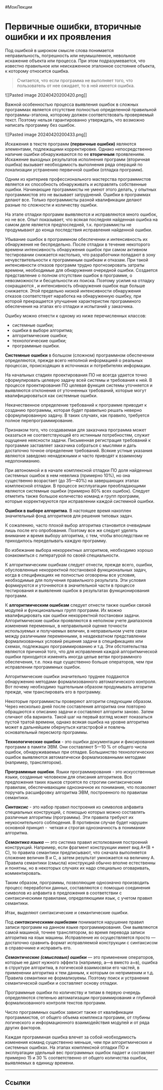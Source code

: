 #МоиЛекции 

# **Первичные ошибки, вторичные ошибки и их проявления**

Под ошибкой в широком смысле слова понимается неправильность, погрешность или неумышленное, невольное искажение объекта или процесса. При этом подразумевается, что известно правильное или неискаженное эталонное состояние объекта, к которому относится ошибка.

> Считается, что если программа не выполняет того, что пользователь от нее ожидает, то в ней имеется ошибка.

![[Pasted image 20240420200420.png]]

Важной особенностью процесса выявления ошибок в сложных программах является отсутствие полностью определенной пра­вильной программы-эталона, которому должен соответствовать проверяемый текст. Поэтому нельзя гарантированно утверждать, что возможно написать программу без ошибок.

![[Pasted image 20240420200433.png]]

Искажения в тексте программ **(первичные ошибки)** являются элементами, подлежащими корректировке. Однако непосредственно наличие ошибки обнаруживаются по ее **вторичным** проявлениям. Искажение выходных результатов исполнения программ (вторичная ошибка) вызывает необходимость выполнения ряда операций по локализации устранению первичной ошибки (отладка программ).  
  
Одним из критериев профессионального мастерства программистов является их способность обнаруживать и исправлять собственные ошибки. Начинающие программисты не умеют этого делать, у опытных программистов это не вызывает затруднений. Ошибки в программах делают все. Только программисты разной квалификации делают разные по сложности и количеству ошибки.  
  
На этапе отладки программ выявляются и исправляются много ошибок, но не все. Опыт показывает, что всякая последняя найденная ошибка на самом деле является предпоследней, т.к. программисты не продумывают до конца последствия исправления найденной ошибки.  
  
Убывание ошибок в программном обеспечении и интенсивность их обнаружения не беспредельно. После отладки в течение некоторого времени интенсивность обнаружения ошибок при самом активном тестировании снижается настолько, что разработчики попадают в зону нечувствительности к программным ошибкам и отказам. При такой интенсивности отказов программ трудно прогнозировать затраты времени, необходимые для обнаружения очередной ошибки. Создается представление о полном отсутствии ошибок в программе, о невозможности и бесцельности их поиска. Поэтому усилия на отладку сокращаются , и интенсивность обнаружения ошибок еще больше снижается. Этой предельно низкой интенсивности обнаружения отказов соответствует наработка на обнаруженную ошибку, при которой прекращается улучшение характеристик программного обеспечения на этапах его отладки и испытаний у заказчика.  
  
Ошибку можно отнести к одному из ниже перечисленных классов:

- системные ошибки;
- ошибки в выборе алгоритма;
- алгоритмические ошибки;
- технологические ошибки;
- программные ошибки.

  
**Системные ошибки** в большом (сложном) программном обеспечении определяются, прежде всего неполной информацией о реальных процессах, происходящих в источниках и потребителях информации.  
  
На начальных стадиях проектирования ПО не всегда удается точно сформулировать целевую задачу всей системы и требования к ней. В процессе проектирования ПО целевая функция системы уточняется и выявляются отклонения от уточненных требований, которые могут квалифицироваться как системные ошибки.  
  
Некачественное определение требований к программе при­водит к созданию программы, которая будет правильно решать неверно сформулированную задачу. В таких случаях, как правило, требуется полное перепрограммирование.  
  
Признаком того, что создаваемая для заказчика программа может оказаться не соответствующей его истинным потребностям, служит ощущение неясности задачи. Письменная регистрация требований к программе заставляет заказчика собраться с мыслями и дать достаточно точное определение требований. Всякие устные указания являются заведомо ненадежными и часто приводят к взаимному недопониманию.  
  
При автономной и в начале комплексной отладки ПО доля найденных системных ошибок в нем невелика (примерно 10%), но она существенно возрастает (до 35—40%) на завершающих этапах комплексной отладки. В процессе эксплуатации преобладающими являются системные ошибки (примерно 80% всех ошибок). Следует отметить также большое количество команд и групп программ, которые корректируются при исправлении каждой системной ошибки.  
  
**Ошибки в выборе алгоритма**. В настоящее время накоплен значительный фонд алгоритмов для решения типовых задач.  
  
К сожалению, часто плохой выбор алгоритма становится очевидным лишь после его опробования. Поэтому все же следует уделять внимание и время выбору алгоритма, с тем, чтобы впоследствии не приходилось переделывать каждую программу.  
  
Во избежание выбора некорректных алгоритмов, необходимо хорошо ознакомиться с литературой по своей специальности.  
  
К алгоритмическим ошибкам следует отнести, прежде всего, ошибки, обусловленные некорректной постановкой функциональных задач, когда в спецификациях не полностью оговорены все условия, необходимые для получения правильного результата. Эти условия формируются и уточняются в значительной части в процессе тестирования и выявления ошибок в результатах функционирования программ.  
  
К **алгоритмическим ошибкам** следует отнести также ошибки связей модулей и функциональных групп программ. Их можно квалифицировать как ошибки некорректной постановки задачи. Алгоритмические ошибки проявляются в неполном учете диапазонов изменения переменных, в неправильной оценке точности используемых и получаемых величин, в неправильном учете связи между различными переменными, в неадекватном представлении формализованных условий решения задачи в спецификациях или схемах, подлежащих программированию и т.д. Эти обстоятельства являются причиной того, что для исправления каждой алгоритмической ошибки приходится изменять иногда целые ветви программного обеспечения, т.е. пока еще существенно больше операторов, чем при исправлении программных ошибок.  
  
Алгоритмические ошибки значительно труднее поддаются обнаружению методами формализованного автоматического контроля. Вот почему необходимо тщательным образом продумывать алгоритм прежде, чем транслировать его в программу.  
  
Некоторые программисты проверяют алгоритм следующим образом. Через несколько дней после составления алгоритма они повторно обращаются к описанию задачи и составляют алгоритм заново. Затем сличают оба варианта. Такой шаг на первый взгляд может показаться пустой тратой времени, однако всякая ошибка на уровне алгоритма может в дальнейшем обернуться катастрофой и повлечь основательный пересмотр программы.  
  
**Технологические ошибки** - это ошибки документации и фиксирования программ в памяти ЭВМ. Они составляют 5—10 % от общего числа ошибок, обнаруживаемых при отладке. Большинство технологических ошибок выявляются автоматически формализованными методами (например, транслятором).  
  
**Программные ошибки**. Языки программирования - это искусственные языки, созданные человеком для описания алго­ритмов. Все предложения таких языков строятся по строгим синтаксическим правилам, обеспечивающим однозначное их понимание, что позволяет поручать расшифровку алгоритма ЭВМ, построенного по правилам семантики.

**_Синтаксис_** _-_ это набор правил построения из символов алфавита специальных конструкций, с помощью которых можно составлять различные алгоритмы (программы). Эти правила требуют их неукоснительного соблюдения. В противном случае будет нарушен основной принцип -  четкая и строгая одноз­начность в понимании алгоритма.

**_Семантика языка_** _—_ это система правил истолкования пост­роений конструкций. Например, если фрагмент конструкции имеет вид А*(В + С), то правила семантики предписывают, что сначала выполняется сложение величин В и С, а затем результат умножается на величину А. Правила семантики (смысла) конст­рукций обычно вполне естественны и понятны, но в некоторых случаях их надо специально оговаривать, комментировать.

Таким образом, программы, позволяющие однозначно производить процесс переработки данных, составляются с помощью соединения символов из алфавита в предложения в соответствии с синтаксическими правилами, определяющими язык, с учетом правил семантики.

Итак, выделяют синтаксические и семантические ошибки.

Под **_синтаксическими ошибками_** понимается нарушение пра­вил записи программ на данном языке программирования. Они выявляются самой машиной, точнее транслятором, во время пе­ревода записи алгоритма на язык машины. Исправление их осу­ществляется просто — достаточно сравнить формат исправляемой конструкции с синтаксисом в справочнике и исправить его.

**_Семантические (смысловые) ошибки_** _—_ это применение опе­раторов, которые не дают нужного эффекта (например, а—в вместо а+в), ошибка в структуре алгоритма, в логической взаи­мосвязи его частей, в применении алгоритма к тем данным, к которым он неприменим и т.д. Правила семантики не фор­мализуемы. Поэтому поиск и устранение семантической ошибки и составляет основу отладки.

Программные ошибки по количеству и типам в первую очередь определяются степенью автоматизации программиро­вания и глубиной формализованного контроля текстов программ.

Число программных ошибок зависит также от квалификации программистов, от общего объема комплекса программ, от глубины логического и информационного взаимодействия моду­лей и от ряда других факторов.

Каждая программная ошибка влечет за собой необходимость изменения команд существенно меньше, чем при алгоритми­ческих и системных ошибках. На этапах комплексной отладки ПО и эксплуатации удельный вес программных ошибок падает и составляет примерно 15 и 30 % соответственно от общего коли­чества ошибок, выявляемых в единицу времени.

---
## Ссылки
